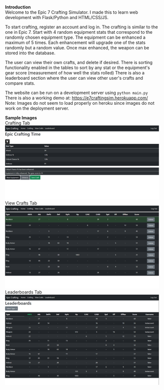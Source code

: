 **Introduction**</br>
Welcome to the Epic 7 Crafting Simulator.
I made this to learn web development with Flask/Python and HTML/CSS/JS.

To start crafting, register an account and log in.
The crafting is similar to the one in Epic 7.
Start with 4 random equipment stats that correspond to the randomly chosen equipment type.
The equipment can be enhanced a maximum of 5 times.
Each enhancement will upgrade one of the stats randomly but a random value.
Once max enhanced, the weapon can be stored into the database.

The user can view their own crafts, and delete if desired.
There is sorting functionality enabled in the tables to sort by any stat or the equipment's gear score (measurement of how well the stats rolled)
There is also a leaderboard section where the user can view other user's crafts and compare stats.

The website can be run on a development server using `python main.py`
There is also a working demo at: https://e7craftingsim.herokuapp.com/
Note: Images do not seem to load properly on heroku since images do not work on the deployment server.

**Sample Images**</br>
Crafting Tab
![Crafting Image](https://github.com/ErnestC30/Crafting-Sim/blob/master/sample_images/sample1.PNG)
View Crafts Tab
![View Crafts Image](https://github.com/ErnestC30/Crafting-Sim/blob/master/sample_images/sample2.png)
Leaderboards Tab
![Leaderboards Image](https://github.com/ErnestC30/Crafting-Sim/blob/master/sample_images/sample3.PNG)
